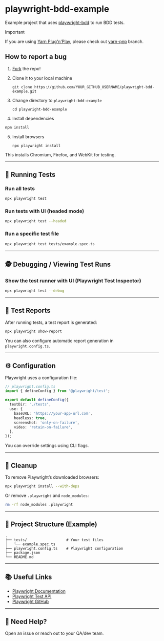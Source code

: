 # playwright-bdd-example

Example project that uses [playwright-bdd](https://github.com/vitalets/playwright-bdd) to run BDD tests.

> [!IMPORTANT]
> If you are using [Yarn Plug'n'Play](https://yarnpkg.com/features/pnp), please check out [yarn-pnp](https://github.com/vitalets/playwright-bdd-example/tree/yarn-pnp) branch. 

## How to report a bug

1. [Fork](https://github.com/vitalets/playwright-bdd-example/fork) the repo!
2. Clone it to your local machine

   ```
   git clone https://github.com/YOUR_GITHUB_USERNAME/playwright-bdd-example.git
   ```

3. Change directory to `playwright-bdd-example`

   ```
   cd playwright-bdd-example
   ```

4. Install dependencies

```bash
npm install
```

5. Install browsers

   ```
   npx playwright install
   ```

This installs Chromium, Firefox, and WebKit for testing.

---

## 🧪 Running Tests

### Run all tests

```bash
npx playwright test
```

### Run tests with UI (headed mode)

```bash
npx playwright test --headed
```

### Run a specific test file

```bash
npx playwright test tests/example.spec.ts
```

---

## 🕵️ Debugging / Viewing Test Runs

### Show the test runner with UI (Playwright Test Inspector)

```bash
npx playwright test --debug
```

---

## 📸 Test Reports

After running tests, a test report is generated:

```bash
npx playwright show-report
```

You can also configure automatic report generation in `playwright.config.ts`.

---

## ⚙️ Configuration

Playwright uses a configuration file:

```ts
// playwright.config.ts
import { defineConfig } from '@playwright/test';

export default defineConfig({
  testDir: './tests',
  use: {
    baseURL: 'https://your-app-url.com',
    headless: true,
    screenshot: 'only-on-failure',
    video: 'retain-on-failure',
  },
});
```

You can override settings using CLI flags.

---

## 🧼 Cleanup

To remove Playwright’s downloaded browsers:

```bash
npx playwright install --with-deps
```

Or remove `.playwright` and `node_modules`:

```bash
rm -rf node_modules .playwright
```

---

## 📁 Project Structure (Example)

```
.
├── tests/                  # Your test files
│   └── example.spec.ts
├── playwright.config.ts    # Playwright configuration
├── package.json
└── README.md
```

---

## 📚 Useful Links

- [Playwright Documentation](https://playwright.dev/docs/intro)
- [Playwright Test API](https://playwright.dev/docs/test-api)
- [Playwright GitHub](https://github.com/microsoft/playwright)

---

## 💬 Need Help?

Open an issue or reach out to your QA/dev team.

